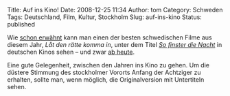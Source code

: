 Title: Auf ins Kino!
Date: 2008-12-25 11:34
Author: tom
Category: Schweden
Tags: Deutschland, Film, Kultur, Stockholm
Slug: auf-ins-kino
Status: published

Wie [schon erwähnt](http://www.fiket.de/2008/12/01/zwei-filme/) kann man
einen der besten schwedischen Filme aus diesem Jahr, *Låt den rätte
komma in*, unter dem Titel [*So finster die
Nacht*](http://de.wikipedia.org/wiki/So_finster_die_Nacht) in deutschen
Kinos sehen – und zwar [ab
heute](http://www.spiegel.de/kultur/kino/0,1518,597622,00.html).

Eine gute Gelegenheit, zwischen den Jahren ins Kino zu gehen. Um die
düstere Stimmung des stockholmer Vororts Anfang der Achtziger zu
erhalten, sollte man, wenn möglich, die Originalversion mit Untertiteln
sehen.


